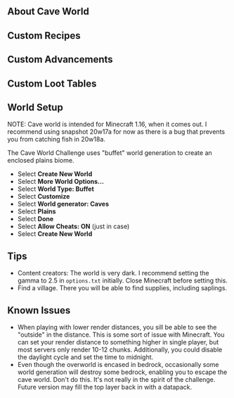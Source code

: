 ## About Cave World

## Custom Recipes

## Custom Advancements

## Custom Loot Tables

## World Setup
NOTE: Cave world is intended for Minecraft 1.16, when it comes out. I recommend using snapshot 20w17a for now as there is a bug that prevents you from catching fish in 20w18a.

The Cave World Challenge uses "buffet" world generation to create an enclosed plains biome.

* Select **Create New World**
* Select **More World Options...**
* Select **World Type: Buffet**
* Select **Customize**
* Select **World generator: Caves**
* Select **Plains**
* Select **Done**
* Select **Allow Cheats: ON** (just in case)
* Select **Create New World**

## Tips
* Content creators: The world is very dark. I recommend setting the gamma to 2.5 in `options.txt` initially. Close Minecraft before setting this.
* Find a village. There you will be able to find supplies, including saplings.

## Known Issues
* When playing with lower render distances, you sill be able to see the "outside" in the distance. This is some sort of issue with Minecraft. You can set your render distance to something higher in single player, but most servers only render 10-12 chunks. Additionally, you could disable the daylight cycle and set the time to midnight.
* Even though the overworld is encased in bedrock, occasionally some world generation will destroy some bedrock, enabling you to escape the cave world. Don't do this. It's not really in the spirit of the challenge. Future version may fill the top layer back in with a datapack.